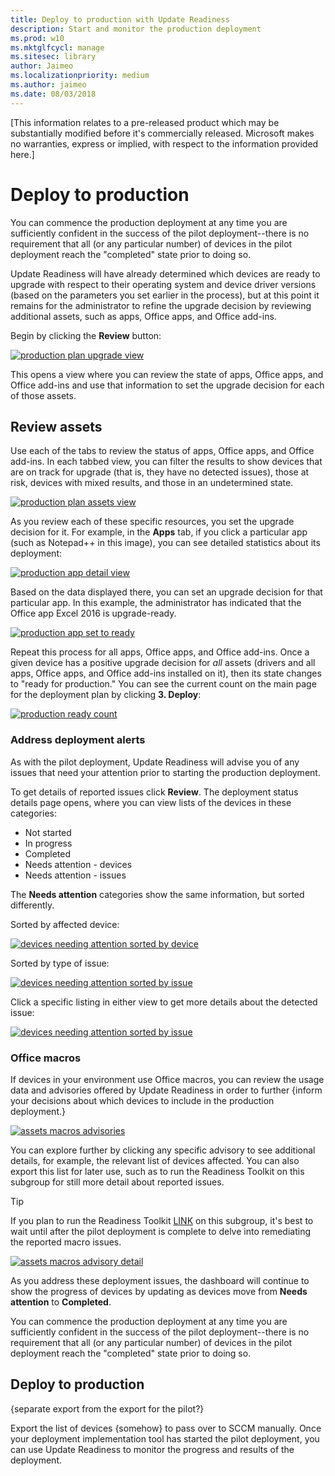 ```yaml
---
title: Deploy to production with Update Readiness
description: Start and monitor the production deployment
ms.prod: w10
ms.mktglfcycl: manage
ms.sitesec: library
author: Jaimeo
ms.localizationpriority: medium
ms.author: jaimeo
ms.date: 08/03/2018
---
```


[This information relates to a pre-released product which may be substantially modified before it's commercially released. Microsoft makes no warranties, express or implied, with respect to the information provided here.]

# Deploy to production

You can commence the production deployment at any time you are sufficiently confident in the success of the pilot deployment--there is no requirement that all (or any particular number) of devices in the pilot deployment reach the "completed" state prior to doing so.

Update Readiness will have already determined which devices are ready to upgrade with respect to their operating system and device driver versions (based on the parameters you set earlier in the process), but at this point it remains for the administrator to refine the upgrade decision by reviewing additional assets, such as apps, Office apps, and Office add-ins.

Begin by clicking the **Review** button:

[![production plan upgrade view](UDRimages/UDR-prod-plan-review.png)](UDRimages/UDR-prod-plan-review.png)

This opens a view where you can review the state of apps, Office apps, and Office add-ins and use that information to set the upgrade decision for each of those assets.

## Review assets

Use each of the tabs to review the status of apps, Office apps, and Office add-ins. In each tabbed view, you can filter the results to show devices that are on track for upgrade (that is, they have no detected issues), those at risk, devices with mixed results, and those in an undetermined state.

[![production plan assets view](UDRimages/UDR-prod-assets.png)](UDRimages/UDR-prod-assets.png)

As you review each of these specific resources, you set the upgrade decision for it. For example, in the **Apps** tab, if you click a particular app (such as Notepad++ in this image), you can see detailed statistics about its deployment:

[![production app detail view](UDRimages/UDR-app-detail.png)](UDRimages/UDR-app-detail.png)

Based on the data displayed there, you can set an upgrade decision for that particular app. In this example, the administrator has indicated that the Office app Excel 2016 is upgrade-ready.


[![production app set to ready](UDRimages/UDR-app-upgrade-ready.png)](UDRimages/UDR-app-uprade-ready.png)

Repeat this process for all apps, Office apps, and Office add-ins. Once a given device has a positive upgrade decision for *all* assets (drivers and all apps, Office apps, and Office add-ins installed on it), then its state changes to "ready for production." You can see the current count on the main page for the deployment plan by clicking **3. Deploy**:

[![production ready count](UDRimages/UDR-prod-prog.png)](UDRimages/UDR-prod-prog.png)

### Address deployment alerts

As with the pilot deployment, Update Readiness will advise you of any issues that need your attention prior to starting the production deployment.

To get details of reported issues click **Review**. The deployment status details page opens, where you can view lists of the devices in these categories:

- Not started
- In progress
- Completed
- Needs attention - devices
- Needs attention - issues

The **Needs attention** categories show the same information, but sorted differently.

Sorted by affected device:

[![devices needing attention sorted by device](UDRimages/UDR-needatten-device.png)](UDRimages/UDR-needatten-device.png)

Sorted by type of issue:

[![devices needing attention sorted by issue](UDRimages/UDR-needatten-issue.png)](UDRimages/UDR-needatten-issue.png)

Click a specific listing in either view to get more details about the detected issue:

[![devices needing attention sorted by issue](UDRimages/UDR-needatten-detail.png)](UDRimages/UDR-needatten-detail.png)

### Office macros

If devices in your environment use Office macros, you can review the usage data and advisories offered by Update Readiness in order to further {inform your decisions about which devices to include in the production deployment.}

[![assets macros advisories](UDRimages/UDR-macro-advisory.png)](UDRimages/UDR-macro-advisory.png)

You can explore further by clicking any specific advisory to see additional details, for example, the relevant list of devices affected. You can also export this list for later use, such as to run the Readiness Toolkit on this subgroup for still more detail about reported issues.

>[!TIP]
>If you plan to run the Readiness Toolkit [LINK](https://aka.ms/readinesstoolkit) on this subgroup, it's best to wait until after the pilot deployment is complete to delve into remediating the reported macro issues.

[![assets macros advisory detail](UDRimages/UDR-macro-advisory-detail.png)](UDRimages/UDR-macro-advisory-detail.png)

As you address these deployment issues, the dashboard will continue to show the progress of devices by updating as devices move from **Needs attention** to **Completed**.

You can commence the production deployment at any time you are sufficiently confident in the success of the pilot deployment--there is no requirement that all (or any particular number) of devices in the pilot deployment reach the "completed" state prior to doing so.

## Deploy to production
{separate export from the export for the pilot?}

Export the list of devices {somehow} to pass over to SCCM manually. Once your deployment implementation tool has started the pilot deployment, you can use Update Readiness to monitor the progress and results of the deployment.






